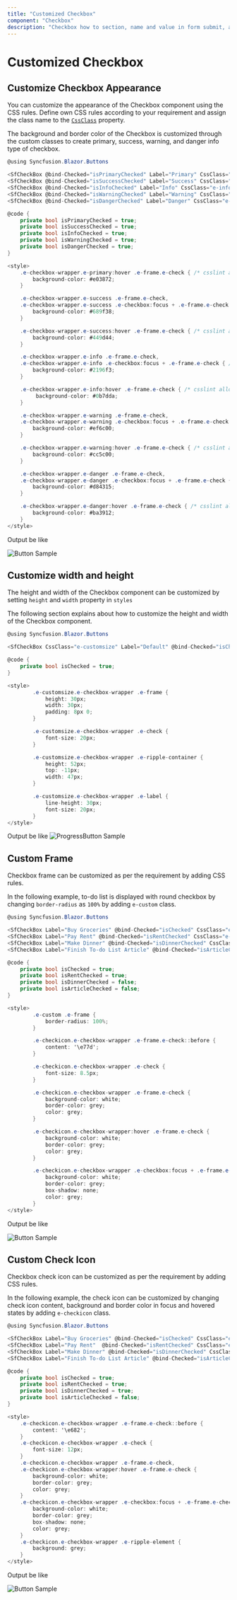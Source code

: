 ```yaml
---
title: "Customized Checkbox"
component: "Checkbox"
description: "Checkbox how to section, name and value in form submit, and customization of Checkbox appearance, frame & check icon."
---
```


# Customized Checkbox

## Customize Checkbox Appearance

You can customize the appearance of the Checkbox component using the CSS rules.
Define own CSS rules according to your requirement and assign the class name to the
[`CssClass`](https://help.syncfusion.com/cr/blazor/Syncfusion.Blazor.Buttons.SfCheckBox-1.html) property.

The background and border color of the Checkbox is customized through the custom classes to create primary, success, warning, and danger info type of checkbox.

```csharp
@using Syncfusion.Blazor.Buttons

<SfCheckBox @bind-Checked="isPrimaryChecked" Label="Primary" CssClass="e-primary"></SfCheckBox><br />
<SfCheckBox @bind-Checked="isSuccessChecked" Label="Success" CssClass="e-success"></SfCheckBox><br />
<SfCheckBox @bind-Checked="isInfoChecked" Label="Info" CssClass="e-info"></SfCheckBox><br />
<SfCheckBox @bind-Checked="isWarningChecked" Label="Warning" CssClass="e-warning"></SfCheckBox><br />
<SfCheckBox @bind-Checked="isDangerChecked" Label="Danger" CssClass="e-danger"></SfCheckBox>

@code {
    private bool isPrimaryChecked = true;
    private bool isSuccessChecked = true;
    private bool isInfoChecked = true;
    private bool isWarningChecked = true;
    private bool isDangerChecked = true;
}

<style>
    .e-checkbox-wrapper.e-primary:hover .e-frame.e-check { /* csslint allow: adjoining-classes */
        background-color: #e03872;
    }

    .e-checkbox-wrapper.e-success .e-frame.e-check,
    .e-checkbox-wrapper.e-success .e-checkbox:focus + .e-frame.e-check { /* csslint allow: adjoining-classes */
        background-color: #689f38;
    }

    .e-checkbox-wrapper.e-success:hover .e-frame.e-check { /* csslint allow: adjoining-classes */
        background-color: #449d44;
    }

    .e-checkbox-wrapper.e-info .e-frame.e-check,
    .e-checkbox-wrapper.e-info .e-checkbox:focus + .e-frame.e-check { /* csslint allow: adjoining-classes */
        background-color: #2196f3;
    }

    .e-checkbox-wrapper.e-info:hover .e-frame.e-check { /* csslint allow: adjoining-classes */
         background-color: #0b7dda;
    }

    .e-checkbox-wrapper.e-warning .e-frame.e-check,
    .e-checkbox-wrapper.e-warning .e-checkbox:focus + .e-frame.e-check { /* csslint allow: adjoining-classes */
        background-color: #ef6c00;
    }

    .e-checkbox-wrapper.e-warning:hover .e-frame.e-check { /* csslint allow: adjoining-classes */
        background-color: #cc5c00;
    }

    .e-checkbox-wrapper.e-danger .e-frame.e-check,
    .e-checkbox-wrapper.e-danger .e-checkbox:focus + .e-frame.e-check { /* csslint allow: adjoining-classes */
        background-color: #d84315;
    }

    .e-checkbox-wrapper.e-danger:hover .e-frame.e-check { /* csslint allow: adjoining-classes */
        background-color: #ba3912;
    }
</style>

```

Output be like

![Button Sample](./../images/cb-custom.png)

## Customize width and height

The height and width of the Checkbox component can be customized by setting `height` and `width` property in `styles`

The following section explains about how to customize the height and width of the Checkbox component.

```csharp
@using Syncfusion.Blazor.Buttons

<SfCheckBox CssClass="e-customsize" Label="Default" @bind-Checked="isChecked"></SfCheckBox>

@code {
    private bool isChecked = true;
}

<style>
        .e-customsize.e-checkbox-wrapper .e-frame {
            height: 30px;
            width: 30px;
            padding: 8px 0;
        }

        .e-customsize.e-checkbox-wrapper .e-check {
            font-size: 20px;
        }

        .e-customsize.e-checkbox-wrapper .e-ripple-container {
            height: 52px;
            top: -11px;
            width: 47px;
        }

        .e-customsize.e-checkbox-wrapper .e-label {
            line-height: 30px;
            font-size: 20px;
        }
</style>

```

Output be like
![ProgressButton Sample](./../images/cb-customise.png)

## Custom Frame

Checkbox frame can be customized as per the requirement by adding CSS rules.

In the following example, to-do list is displayed with round checkbox by changing
`border-radius` as `100%` by adding `e-custom` class.

```csharp
@using Syncfusion.Blazor.Buttons

<SfCheckBox Label="Buy Groceries" @bind-Checked="isChecked" CssClass="e-custom"></SfCheckBox><br />
<SfCheckBox Label="Pay Rent" @bind-Checked="isRentChecked" CssClass="e-custom"></SfCheckBox><br />
<SfCheckBox Label="Make Dinner" @bind-Checked="isDinnerChecked" CssClass="e-custom"></SfCheckBox><br />
<SfCheckBox Label="Finish To-do List Article" @bind-Checked="isArticleChecked" CssClass="e-custom"></SfCheckBox>

@code {
    private bool isChecked = true;
    private bool isRentChecked = true;
    private bool isDinnerChecked = false;
    private bool isArticleChecked = false;
}

<style>
        .e-custom .e-frame {
            border-radius: 100%;
        }

        .e-checkicon.e-checkbox-wrapper .e-frame.e-check::before {
            content: '\e77d';
        }

        .e-checkicon.e-checkbox-wrapper .e-check {
            font-size: 8.5px;
        }

        .e-checkicon.e-checkbox-wrapper .e-frame.e-check {
            background-color: white;
            border-color: grey;
            color: grey;
        }

        .e-checkicon.e-checkbox-wrapper:hover .e-frame.e-check {
            background-color: white;
            border-color: grey;
            color: grey;
        }

        .e-checkicon.e-checkbox-wrapper .e-checkbox:focus + .e-frame.e-check {
            background-color: white;
            border-color: grey;
            box-shadow: none;
            color: grey;
        }
</style>

```

Output be like

![Button Sample](./../images/cb-frame.png)

## Custom Check Icon

Checkbox check icon can be customized as per the requirement by adding CSS rules.

In the following example, the check icon can be customized by changing check icon content, background and
border color in focus and hovered states by adding `e-checkicon` class.

```csharp
@using Syncfusion.Blazor.Buttons

<SfCheckBox Label="Buy Groceries" @bind-Checked="isChecked" CssClass="e-checkicon"></SfCheckBox><br />
<SfCheckBox Label="Pay Rent"  @bind-Checked="isRentChecked" CssClass="e-checkicon"></SfCheckBox><br />
<SfCheckBox Label="Make Dinner" @bind-Checked="isDinnerChecked" CssClass="e-checkicon"></SfCheckBox><br />
<SfCheckBox Label="Finish To-do List Article" @bind-Checked="isArticleChecked" CssClass="e-checkicon"></SfCheckBox>

@code {
    private bool isChecked = true;
    private bool isRentChecked = true;
    private bool isDinnerChecked = true;
    private bool isArticleChecked = false;
}

<style>
    .e-checkicon.e-checkbox-wrapper .e-frame.e-check::before {
        content: '\e682';
    }
    .e-checkicon.e-checkbox-wrapper .e-check {
        font-size: 12px;
    }
    .e-checkicon.e-checkbox-wrapper .e-frame.e-check,
    .e-checkicon.e-checkbox-wrapper:hover .e-frame.e-check {
        background-color: white;
        border-color: grey;
        color: grey;
    }
    .e-checkicon.e-checkbox-wrapper .e-checkbox:focus + .e-frame.e-check {
        background-color: white;
        border-color: grey;
        box-shadow: none;
        color: grey;
    }
    .e-checkicon.e-checkbox-wrapper .e-ripple-element {
        background: grey;
    }
</style>

```

Output be like

![Button Sample](./../images/cb-check.png)
